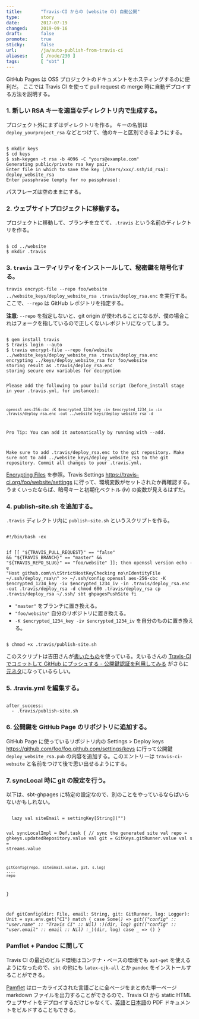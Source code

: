 ```yaml
---
title:       "Travis-CI からの (website の) 自動公開"
type:        story
date:        2017-07-19
changed:     2019-09-16
draft:       false
promote:     true
sticky:      false
url:         /ja/auto-publish-from-travis-ci
aliases:     [ /node/230 ]
tags:        [ "sbt" ]
---
```


GitHub Pages は OSS プロジェクトのドキュメントをホスティングするのに便利だ。
ここでは Travis CI を使って pull request の merge 時に自動デプロイする方法を説明する。

### 1. 新しい RSA キーを適当なディレクトリ内で生成する。

プロジェクト外にまずはディレクトリを作る。
キーの名前は `deploy_yourproject_rsa` などとつけて、他のキーと区別できるようにする。

<code>
$ mkdir keys
$ cd keys
$ ssh-keygen -t rsa -b 4096 -C "yours@example.com"
Generating public/private rsa key pair.
Enter file in which to save the key (/Users/xxx/.ssh/id_rsa): deploy_website_rsa
Enter passphrase (empty for no passphrase):
</code>

パスフレーズは空のままにする。

### 2. ウェブサイトプロジェクトに移動する。

プロジェクトに移動して、ブランチを立てて、`.travis` という名前のディレクトリを作る。

<code>
$ cd ../website
$ mkdir .travis
</code>

### 3. `travis` ユーティリティをインストールして、秘密鍵を暗号化する。

`travis encrypt-file --repo foo/website ../website_keys/deploy_website_rsa .travis/deploy_rsa.enc` を実行する。ここで、`--repo` は GitHub レポジトリを指定する。

**注意**: `--repo` を指定しないと、git origin が使われることになるが、僕の場合これはフォークを指しているので正しくないレポジトリになってしまう。

<code>
$ gem install travis
$ travis login --auto
$ travis encrypt-file --repo foo/website ../website_keys/deploy_website_rsa .travis/deploy_rsa.enc
encrypting ../keys/deploy_website_rsa for foo/website
storing result as .travis/deploy_rsa.enc
storing secure env variables for decryption

Please add the following to your build script (before_install stage in your .travis.yml, for instance):

    openssl aes-256-cbc -K $encrypted_1234_key -iv $encrypted_1234_iv -in .travis/deploy_rsa.enc -out ../website_keys/deploy_website_rsa -d

Pro Tip: You can add it automatically by running with --add.

Make sure to add .travis/deploy_rsa.enc to the git repository.
Make sure not to add ../website_keys/deploy_website_rsa to the git repository.
Commit all changes to your .travis.yml.
</code>

[Encrypting Files](https://docs.travis-ci.com/user/encrypting-files/) を参照。Travis Settings <https://travis-ci.org/foo/website/settings> に行って、環境変数がセットされたか再確認する。うまくいったならば、暗号キーと初期化ベクトル (iv) の変数が見えるはずだ。

### 4. publish-site.sh を追加する。

`.travis` ディレクトリ内に `publish-site.sh` というスクリプトを作る。

<code>
#!/bin/bash -ex

if [[ "${TRAVIS_PULL_REQUEST}" == "false" && "${TRAVIS_BRANCH}" == "master" && "${TRAVIS_REPO_SLUG}" == "foo/website" ]]; then
  openssl version
  echo -e "Host github.com\n\tStrictHostKeyChecking no\nIdentityFile ~/.ssh/deploy_rsa\n" >> ~/.ssh/config
  openssl aes-256-cbc -K $encrypted_1234_key -iv $encrypted_1234_iv -in .travis/deploy_rsa.enc -out .travis/deploy_rsa -d
  chmod 600 .travis/deploy_rsa
  cp .travis/deploy_rsa ~/.ssh/
  sbt ghpagesPushSite
fi
</code>

  - `"master"` をブランチに置き換える。
  - `"foo/website"` 自分のリポジトリに置き換える。
  - `-K $encrypted_1234_key -iv $encrypted_1234_iv` を自分のものに置き換える。

<code>
$ chmod +x .travis/publish-site.sh
</code>

このスクリプトは吉田さんが[書いたもの](https://github.com/foundweekends/conscript/commit/3dbeca317c363ca4c224ba4d5f0f9eb44a64d1bf)を使っている。えいるさんの [Travis-CI でコミットして GitHub にプッシュする - 公開鍵認証を利用してみる](http://blog.eiel.info/blog/2014/02/18/github-push-from-travis/) がさらに[元ネタ](https://twitter.com/xuwei_k/status/887519941884129284)になっているらしい。

### 5. .travis.yml を編集する。

<code>
after_success:
  - .travis/publish-site.sh
</code>

### 6. 公開鍵を GitHub Page のリポジトリに追加する。

GitHub Page に使っているリポジトリ内の Settings > Deploy keys https://github.com/foo/foo.github.com/settings/keys に行って公開鍵 `deploy_website_rsa.pub` の内容を追加する。このエントリーは `travis-ci-website` と名前をつけて後で思い出せるようにする。

### 7. syncLocal 時に git の設定を行う。

以下は、sbt-ghpages に特定の設定なので、別のことをやっているならばいらないかもしれない。

<code>
  lazy val siteEmail = settingKey[String]("")

  val syncLocalImpl = Def.task {
    // sync the generated site
    val repo = ghkeys.updatedRepository.value
    val git = GitKeys.gitRunner.value
    val s = streams.value

    gitConfig(repo, siteEmail.value, git, s.log)
    ....
    repo
  }

  def gitConfig(dir: File, email: String, git: GitRunner, log: Logger): Unit =
    sys.env.get("CI") match {
      case Some(_) =>
        git(("config" :: "user.name" :: "Travis CI" :: Nil) :_*)(dir, log)
        git(("config" :: "user.email" :: email :: Nil) :_*)(dir, log)
      case _           => ()
    }
</code>

### Pamflet + Pandoc に関して

Travis CI の最近のビルド環境はコンテナ・ベースの環境でも `apt-get` を使えるようになったので、`sbt` の他にも `latex-cjk-all` とか `pandoc` をインストールすることができる。

[Pamflet](http://www.foundweekends.org/pamflet/ja/) はローカライズされた言語ごとに全ページをまとめた単一ページ markdown ファイルを出力することができるので、Travis CI から static HTML ウェブサイトをデプロイするだけじゃなくて、[英語](https://github.com/sbt/sbt.github.com/blob/14cea8077dc369b7998b7fe59d958a4bf4c418a0/1.0/docs/sbt-reference.pdf)と[日本語](https://github.com/sbt/sbt.github.com/blob/14cea8077dc369b7998b7fe59d958a4bf4c418a0/1.0/docs/ja/sbt-reference.pdf)の PDF ドキュメントをビルドすることもできる。
